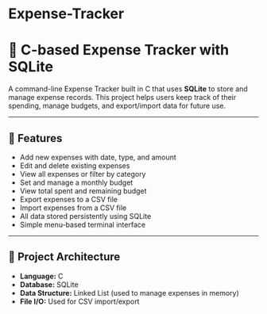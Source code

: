 # Expense-Tracker
# 💸 C-based Expense Tracker with SQLite

A command-line Expense Tracker built in C that uses **SQLite** to store and manage expense records. This project helps users keep track of their spending, manage budgets, and export/import data for future use.

---

## 🚀 Features

- Add new expenses with date, type, and amount
- Edit and delete existing expenses
- View all expenses or filter by category
- Set and manage a monthly budget
- View total spent and remaining budget
- Export expenses to a CSV file
- Import expenses from a CSV file
- All data stored persistently using SQLite
- Simple menu-based terminal interface

---

## 🧠 Project Architecture

- **Language:** C
- **Database:** SQLite
- **Data Structure:** Linked List (used to manage expenses in memory)
- **File I/O:** Used for CSV import/export

